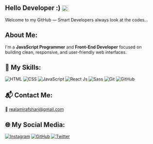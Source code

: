 ## Hello Developer :) <img src="https://media.giphy.com/media/hvRJCLFzcasrR4ia7z/giphy.gif" alt="wave" style="height: 1em; vertical-align: middle;" />
Welcome to my GitHub — Smart Developers always look at the codes...

## About Me:
I'm a **JavaScript Programmer** and **Front-End Developer** focused on building clean, responsive, and user-friendly web interfaces.

## 🚀 My Skills:
![HTML](https://img.shields.io/badge/HTML-%2381e2fc?style=for-the-badge&logo=html5&logoColor=%23ff9d48&color=%23e6e6e8)
![CSS](https://img.shields.io/badge/CSS-%2381e2fc?style=for-the-badge&logo=css3&logoColor=%231737b0&color=%23e6e6e8)
![JavaScript](https://img.shields.io/badge/JavaScript-%2381e2fc?style=for-the-badge&logo=javascript&logoColor=%23e1a819&color=%23e6e6e8)
![React Js](https://img.shields.io/badge/React_Js-%2381e2fc?style=for-the-badge&logo=react&logoColor=blue&color=%23e6e6e8)
![Sass](https://img.shields.io/badge/Sass-%2381e2fc?style=for-the-badge&logo=sass&logoColor=%23CC6699&color=%23e6e6e8)
![Git](https://img.shields.io/badge/Git-%2381e2fc?style=for-the-badge&logo=git&logoColor=%23F05032&color=%23e6e6e8)
![GitHub](https://img.shields.io/badge/GitHub-%2381e2fc?style=for-the-badge&logo=github&logoColor=%23181717&color=%23e6e6e8)

## 📬 Contact Me:
📧 realamirafshari@gmail.com  

## 🌐 My Social Media:
[![Instagram](https://img.shields.io/badge/Instagram-%23e6e6e8?style=for-the-badge&logo=instagram&logoColor=%23E4405F&labelColor=e6e6e8)](https://www.instagram.com/realamirafshari)
[![GitHub](https://img.shields.io/badge/GitHub-%23e6e6e8?style=for-the-badge&logo=github&logoColor=%23181717&labelColor=e6e6e8)](https://github.com/realamirafshari)
[![Twitter](https://img.shields.io/badge/X-%23e6e6e8?style=for-the-badge&logo=X&logoColor=%231DA1F2&labelColor=e6e6e8)](https://twitter.com/realamirafshari)
